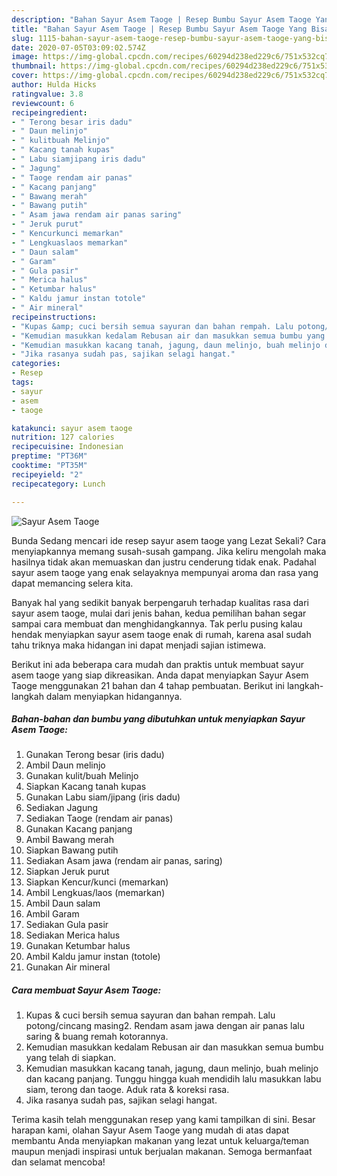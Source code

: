 ```yaml
---
description: "Bahan Sayur Asem Taoge | Resep Bumbu Sayur Asem Taoge Yang Bisa Manjain Lidah"
title: "Bahan Sayur Asem Taoge | Resep Bumbu Sayur Asem Taoge Yang Bisa Manjain Lidah"
slug: 1115-bahan-sayur-asem-taoge-resep-bumbu-sayur-asem-taoge-yang-bisa-manjain-lidah
date: 2020-07-05T03:09:02.574Z
image: https://img-global.cpcdn.com/recipes/60294d238ed229c6/751x532cq70/sayur-asem-taoge-foto-resep-utama.jpg
thumbnail: https://img-global.cpcdn.com/recipes/60294d238ed229c6/751x532cq70/sayur-asem-taoge-foto-resep-utama.jpg
cover: https://img-global.cpcdn.com/recipes/60294d238ed229c6/751x532cq70/sayur-asem-taoge-foto-resep-utama.jpg
author: Hulda Hicks
ratingvalue: 3.8
reviewcount: 6
recipeingredient:
- " Terong besar iris dadu"
- " Daun melinjo"
- " kulitbuah Melinjo"
- " Kacang tanah kupas"
- " Labu siamjipang iris dadu"
- " Jagung"
- " Taoge rendam air panas"
- " Kacang panjang"
- " Bawang merah"
- " Bawang putih"
- " Asam jawa rendam air panas saring"
- " Jeruk purut"
- " Kencurkunci memarkan"
- " Lengkuaslaos memarkan"
- " Daun salam"
- " Garam"
- " Gula pasir"
- " Merica halus"
- " Ketumbar halus"
- " Kaldu jamur instan totole"
- " Air mineral"
recipeinstructions:
- "Kupas &amp; cuci bersih semua sayuran dan bahan rempah. Lalu potong/cincang masing2. Rendam asam jawa dengan air panas lalu saring &amp; buang remah kotorannya."
- "Kemudian masukkan kedalam Rebusan air dan masukkan semua bumbu yang telah di siapkan."
- "Kemudian masukkan kacang tanah, jagung, daun melinjo, buah melinjo dan kacang panjang. Tunggu hingga kuah mendidih lalu masukkan labu siam, terong dan taoge. Aduk rata &amp; koreksi rasa."
- "Jika rasanya sudah pas, sajikan selagi hangat."
categories:
- Resep
tags:
- sayur
- asem
- taoge

katakunci: sayur asem taoge 
nutrition: 127 calories
recipecuisine: Indonesian
preptime: "PT36M"
cooktime: "PT35M"
recipeyield: "2"
recipecategory: Lunch

---
```



![Sayur Asem Taoge](https://img-global.cpcdn.com/recipes/60294d238ed229c6/751x532cq70/sayur-asem-taoge-foto-resep-utama.jpg)

Bunda Sedang mencari ide resep sayur asem taoge yang Lezat Sekali? Cara menyiapkannya memang susah-susah gampang. Jika keliru mengolah maka hasilnya tidak akan memuaskan dan justru cenderung tidak enak. Padahal sayur asem taoge yang enak selayaknya mempunyai aroma dan rasa yang dapat memancing selera kita.



Banyak hal yang sedikit banyak berpengaruh terhadap kualitas rasa dari sayur asem taoge, mulai dari jenis bahan, kedua pemilihan bahan segar sampai cara membuat dan menghidangkannya. Tak perlu pusing kalau hendak menyiapkan sayur asem taoge enak di rumah, karena asal sudah tahu triknya maka hidangan ini dapat menjadi sajian istimewa.


Berikut ini ada beberapa cara mudah dan praktis untuk membuat sayur asem taoge yang siap dikreasikan. Anda dapat menyiapkan Sayur Asem Taoge menggunakan 21 bahan dan 4 tahap pembuatan. Berikut ini langkah-langkah dalam menyiapkan hidangannya.

<!--inarticleads1-->

##### Bahan-bahan dan bumbu yang dibutuhkan untuk menyiapkan Sayur Asem Taoge:

1. Gunakan  Terong besar (iris dadu)
1. Ambil  Daun melinjo
1. Gunakan  kulit/buah Melinjo
1. Siapkan  Kacang tanah kupas
1. Gunakan  Labu siam/jipang (iris dadu)
1. Sediakan  Jagung
1. Sediakan  Taoge (rendam air panas)
1. Gunakan  Kacang panjang
1. Ambil  Bawang merah
1. Siapkan  Bawang putih
1. Sediakan  Asam jawa (rendam air panas, saring)
1. Siapkan  Jeruk purut
1. Siapkan  Kencur/kunci (memarkan)
1. Ambil  Lengkuas/laos (memarkan)
1. Ambil  Daun salam
1. Ambil  Garam
1. Sediakan  Gula pasir
1. Sediakan  Merica halus
1. Gunakan  Ketumbar halus
1. Ambil  Kaldu jamur instan (totole)
1. Gunakan  Air mineral




<!--inarticleads2-->

##### Cara membuat Sayur Asem Taoge:

1. Kupas &amp; cuci bersih semua sayuran dan bahan rempah. Lalu potong/cincang masing2. Rendam asam jawa dengan air panas lalu saring &amp; buang remah kotorannya.
1. Kemudian masukkan kedalam Rebusan air dan masukkan semua bumbu yang telah di siapkan.
1. Kemudian masukkan kacang tanah, jagung, daun melinjo, buah melinjo dan kacang panjang. Tunggu hingga kuah mendidih lalu masukkan labu siam, terong dan taoge. Aduk rata &amp; koreksi rasa.
1. Jika rasanya sudah pas, sajikan selagi hangat.




Terima kasih telah menggunakan resep yang kami tampilkan di sini. Besar harapan kami, olahan Sayur Asem Taoge yang mudah di atas dapat membantu Anda menyiapkan makanan yang lezat untuk keluarga/teman maupun menjadi inspirasi untuk berjualan makanan. Semoga bermanfaat dan selamat mencoba!
